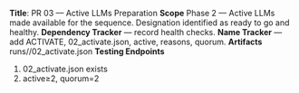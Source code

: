 **Title**: PR 03 — Active LLMs Preparation
**Scope**
Phase 2 — Active LLMs made available for the sequence. Designation identified as ready to go and healthy.
**Dependency Tracker** — record health checks.
**Name Tracker** — add ACTIVATE, 02_activate.json, active, reasons, quorum.
**Artifacts** runs/<RunID>/02_activate.json
**Testing Endpoints**
1) 02_activate.json exists
2) active≥2, quorum=2
